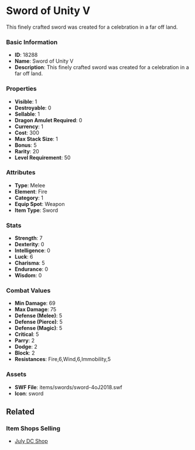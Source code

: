 # Sword of Unity V

This finely crafted sword was created for a celebration in a far off land.

### Basic Information

- **ID**: 18288
- **Name**: Sword of Unity V
- **Description**: This finely crafted sword was created for a celebration in a far off land.

### Properties

- **Visible**: 1
- **Destroyable**: 0
- **Sellable**: 1
- **Dragon Amulet Required**: 0
- **Currency**: 1
- **Cost**: 300
- **Max Stack Size**: 1
- **Bonus**: 5
- **Rarity**: 20
- **Level Requirement**: 50

### Attributes

- **Type**: Melee
- **Element**: Fire
- **Category**: 1
- **Equip Spot**: Weapon
- **Item Type**: Sword

### Stats

- **Strength**: 7
- **Dexterity**: 0
- **Intelligence**: 0
- **Luck**: 6
- **Charisma**: 5
- **Endurance**: 0
- **Wisdom**: 0

### Combat Values

- **Min Damage**: 69
- **Max Damage**: 75
- **Defense (Melee)**: 5
- **Defense (Pierce)**: 5
- **Defense (Magic)**: 5
- **Critical**: 5
- **Parry**: 2
- **Dodge**: 2
- **Block**: 2
- **Resistances**: Fire,6,Wind,6,Immobility,5

### Assets

- **SWF File**: items/swords/sword-4oJ2018.swf
- **Icon**: sword

## Related

### Item Shops Selling

- [July DC Shop](../item-shops/599-july-dc-shop.md)


